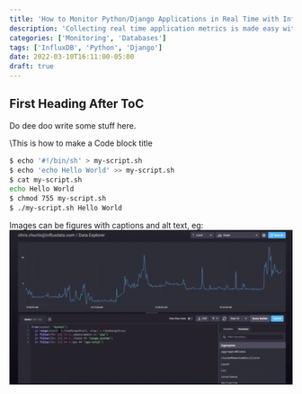 ```yaml
---
title: 'How to Monitor Python/Django Applications in Real Time with InfluxDB'
description: 'Collecting real time application metrics is made easy with a timeseries database like InfluxDB.'
categories: ['Monitoring', 'Databases']
tags: ['InfluxDB', 'Python', 'Django']
date: 2022-03-10T16:11:00-05:00
draft: true
---
```


## First Heading After ToC

Do dee doo write some stuff here.

\This is how to make a Code block title

```bash
$ echo '#!/bin/sh' > my-script.sh
$ echo 'echo Hello World' >> my-script.sh
$ cat my-script.sh
echo Hello World
$ chmod 755 my-script.sh
$ ./my-script.sh Hello World

```

Images can be figures with captions and alt text, eg:
![An image alt text](./images/1.png 'A caption for an image/figure.')

